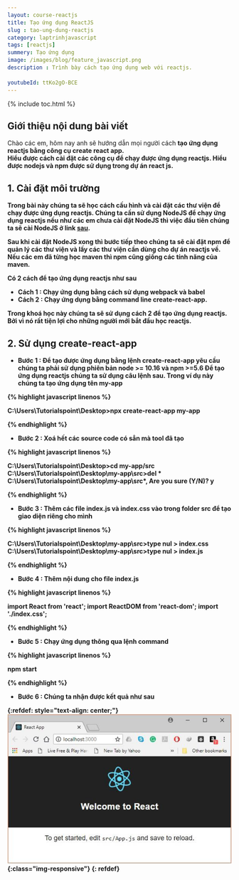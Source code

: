 ```yaml
---
layout: course-reactjs
title: Tạo ứng dụng ReactJS 
slug : tao-ung-dung-reactjs
category: laptrinhjavascript
tags: [reactjs]
summery: Tạo ứng dụng
image: /images/blog/feature_javascript.png
description : Trình bày cách tạo ứng dụng web với reactjs.

youtubeId: ttKo2gO-BCE
---
```


{% include toc.html %}

## **Giới thiệu nội dung bài viết**

Chào các em, hôm nay anh sẽ hướng dẫn mọi người cách <b> tạo ứng dụng reactjs <b> bằng công cụ create react app.  
Hiểu được cách cài đặt các công cụ để chạy được ứng dụng reactjs. Hiểu được nodejs và npm được sử dụng trong dự án react js.

## **1. Cài đặt môi trường**

Trong bài này chúng ta sẽ học cách cấu hình và cài đặt các thư viện để chạy được ứng dụng reactjs. Chúng ta cần sử dụng NodeJS để chạy ứng dụng reactjs nếu như các em chưa cài đặt NodeJS thì việc đầu tiên chúng ta sẽ cài NodeJS ở link [sau](https://nodejs.org/en/download/). 

Sau khi cài đặt NodeJS xong thì bước tiếp theo chúng ta sẽ cài đặt npm để quản lý các thư viện và lấy các thư viện cần dùng cho dự án reactjs về. Nếu các em đã từng học maven thì npm cũng giống các tính năng của maven.

Có 2 cách để tạo ứng dụng reactjs như sau


+ Cách 1 : Chạy ứng dụng bằng cách sử dụng webpack và babel
+ Cách 2 : Chạy ứng dụng bằng command line create-react-app.

Trong khoá học này chúng ta sẽ sử dụng cách 2 để tạo ứng dụng reactjs. Bởi vì nó rất tiện lợi cho những người mới bắt đầu học reactjs.

## **2. Sử dụng create-react-app**

+ Bước 1 : Để tạo được ứng dụng bằng lệnh create-react-app yêu cầu chúng ta phải sử dụng phiên bản node >= 10.16 và npm >=5.6
Để tạo ứng dụng reactjs chúng ta sử dụng câu lệnh sau. Trong ví dụ này chúng ta tạo ứng dụng tên my-app


{% highlight javascript  linenos %}

C:\Users\Tutorialspoint\Desktop>npx create-react-app my-app

{% endhighlight %}

+ Bước 2 : Xoá hết các source code có sẳn mà tool đã tạo

{% highlight javascript  linenos %}

C:\Users\Tutorialspoint\Desktop>cd my-app/src
C:\Users\Tutorialspoint\Desktop\my-app\src>del *
C:\Users\Tutorialspoint\Desktop\my-app\src\*, Are you sure (Y/N)? y

{% endhighlight %}

+ Bước 3 : Thêm các file index.js và index.css vào trong folder src để tạo giao diện riêng cho mình

{% highlight javascript  linenos %}

C:\Users\Tutorialspoint\Desktop\my-app\src>type nul > index.css
C:\Users\Tutorialspoint\Desktop\my-app\src>type nul > index.js

{% endhighlight %}

+ Bước 4 : Thêm nội dung cho file index.js

{% highlight javascript  linenos %}

import React from 'react';
import ReactDOM from 'react-dom';
import './index.css';

{% endhighlight %}

+ Bước 5 : Chạy ứng dụng thông qua lệnh command

{% highlight javascript  linenos %}

npm start

{% endhighlight %}

+ Bước 6 : Chúng ta nhận được kết quả như sau

{:refdef: style="text-align: center;"}
![reactjs ](/images/post/reactjs/run_the_project_reactjs.jpg){:class="img-responsive"}
{: refdef}









